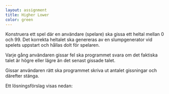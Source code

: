 ```yaml
---
layout: assignment
title: Higher Lower
color: green
---
```

Konstruera ett spel där en användare (spelare) ska gissa ett heltal mellan 0 och 99. Det korrekta heltalet ska genereras av en slumpgenerator vid spelets uppstart och hållas dolt för spelaren.

Varje gång användaren gissar fel ska programmet svara om det faktiska talet är högre eller lägre än det senast gissade talet.

Gissar användaren rätt ska programmet skriva ut antalet gissningar och därefter stänga.

Ett lösningsförslag visas nedan: